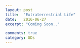 ```yaml
---
layout: post
title:  "Extraterrestrial Life"
date:   2016-06-27
excerpt: "Coming Soon.."

comments: true
category: GDs
---
```

